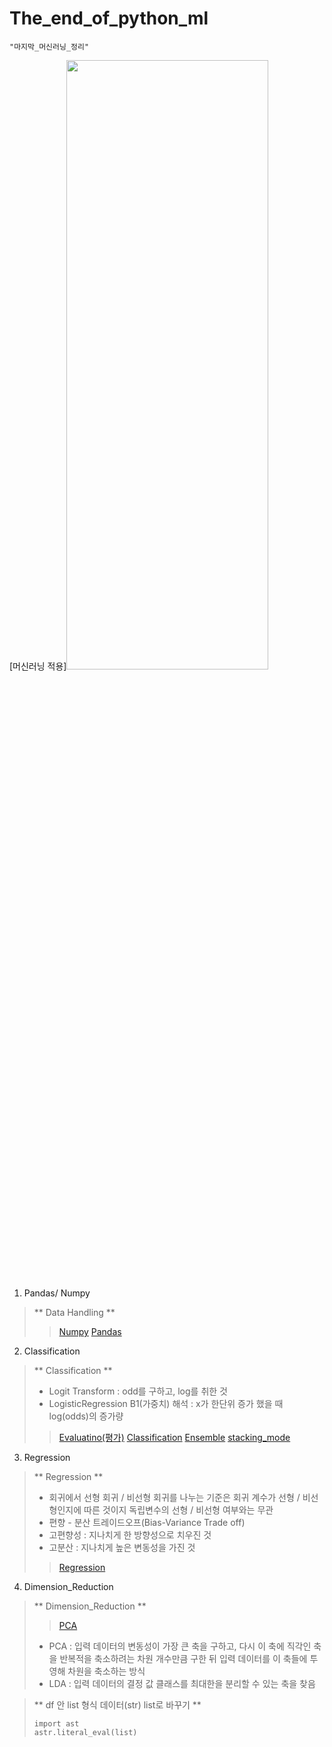 # The_end_of_python_ml
~~~python3
"마지막_머신러닝_정리"
~~~
[머신러닝 적용]<img src="https://scikit-learn.org/stable/_static/ml_map.png" width="80%" height="50%"></img>

1. Pandas/ Numpy
> ** Data Handling **
>> [Numpy](https://github.com/DominKim/The_end_of_python_ml/blob/main/1.numpy_pandas/numpy_for_machine_learning.ipynb)
>> [Pandas](https://github.com/DominKim/The_end_of_python_ml/blob/main/1.numpy_pandas/pandas_for_machine_learning.ipynb)
>
2. Classification
> ** Classification **
> - Logit Transform : odd를 구하고, log를 취한 것
> - LogisticRegression B1(가중치) 해석 : x가 한단위 증가 했을 때 log(odds)의 증가량
>> [Evaluatino(평가)](https://github.com/DominKim/The_end_of_python_ml/blob/main/2.Evaluation/Evaluation.ipynb)
>> [Classification](https://github.com/DominKim/The_end_of_python_ml/blob/main/3.Classification/Classification.ipynb)
>> [Ensemble](https://github.com/DominKim/The_end_of_python_ml/blob/main/3.Classification/Ensemble.ipynb)
>> [stacking_mode](https://github.com/DominKim/The_end_of_python_ml/blob/main/3.Classification/stacking_model.ipynb)
>
3. Regression
> ** Regression **
> - 회귀에서 선형 회귀 / 비선형 회귀를 나누는 기준은 회귀 계수가 선형 / 비선형인지에 따른 것이지 독립변수의 선형 / 비선형 여부와는 무관
>  - 편향 - 분산 트레이드오프(Bias-Variance Trade off)
  >  - 고편향성 : 지나치게 한 방향성으로 치우진 것
  >  - 고분산 : 지나치게 높은 변동성을 가진 것
>> [Regression](https://github.com/DominKim/The_end_of_python_ml/blob/main/4.Regression/Linear_Regression.ipynb)
>
4. Dimension_Reduction
> ** Dimension_Reduction **
>> [PCA](https://github.com/DominKim/The_end_of_python_ml/blob/main/5_Dimension_Reduction/PCA.ipynb)
>
> - PCA : 입력 데이터의 변동성이 가장 큰 축을 구하고, 다시 이 축에 직각인 축을 반복적을 축소하려는 차원 개수만큼 구한 뒤 입력 데이터를 이 축들에 투영해 차원을 축소하는 방식
> - LDA : 입력 데이터의 결정 값 클래스를 최대한을 분리할 수 있는 축을 찾음

> ** df 안 list 형식 데이터(str) list로 바꾸기 **
> ``` python3
> import ast
> astr.literal_eval(list)
> ```
